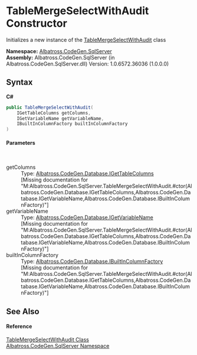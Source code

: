 # TableMergeSelectWithAudit Constructor 
 

Initializes a new instance of the <a href="T_Albatross_CodeGen_SqlServer_TableMergeSelectWithAudit.md">TableMergeSelectWithAudit</a> class

**Namespace:**&nbsp;<a href="N_Albatross_CodeGen_SqlServer.md">Albatross.CodeGen.SqlServer</a><br />**Assembly:**&nbsp;Albatross.CodeGen.SqlServer (in Albatross.CodeGen.SqlServer.dll) Version: 1.0.6572.36036 (1.0.0.0)

## Syntax

**C#**<br />
``` C#
public TableMergeSelectWithAudit(
	IGetTableColumns getColumns,
	IGetVariableName getVariableName,
	IBuiltInColumnFactory builtInColumnFactory
)
```


#### Parameters
&nbsp;<dl><dt>getColumns</dt><dd>Type: <a href="T_Albatross_CodeGen_Database_IGetTableColumns.md">Albatross.CodeGen.Database.IGetTableColumns</a><br />\[Missing <param name="getColumns"/> documentation for "M:Albatross.CodeGen.SqlServer.TableMergeSelectWithAudit.#ctor(Albatross.CodeGen.Database.IGetTableColumns,Albatross.CodeGen.Database.IGetVariableName,Albatross.CodeGen.Database.IBuiltInColumnFactory)"\]</dd><dt>getVariableName</dt><dd>Type: <a href="T_Albatross_CodeGen_Database_IGetVariableName.md">Albatross.CodeGen.Database.IGetVariableName</a><br />\[Missing <param name="getVariableName"/> documentation for "M:Albatross.CodeGen.SqlServer.TableMergeSelectWithAudit.#ctor(Albatross.CodeGen.Database.IGetTableColumns,Albatross.CodeGen.Database.IGetVariableName,Albatross.CodeGen.Database.IBuiltInColumnFactory)"\]</dd><dt>builtInColumnFactory</dt><dd>Type: <a href="T_Albatross_CodeGen_Database_IBuiltInColumnFactory.md">Albatross.CodeGen.Database.IBuiltInColumnFactory</a><br />\[Missing <param name="builtInColumnFactory"/> documentation for "M:Albatross.CodeGen.SqlServer.TableMergeSelectWithAudit.#ctor(Albatross.CodeGen.Database.IGetTableColumns,Albatross.CodeGen.Database.IGetVariableName,Albatross.CodeGen.Database.IBuiltInColumnFactory)"\]</dd></dl>

## See Also


#### Reference
<a href="T_Albatross_CodeGen_SqlServer_TableMergeSelectWithAudit.md">TableMergeSelectWithAudit Class</a><br /><a href="N_Albatross_CodeGen_SqlServer.md">Albatross.CodeGen.SqlServer Namespace</a><br />
